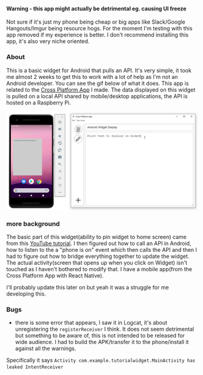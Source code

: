 #### Warning - this app might actually be detrimental eg. causing UI freeze
Not sure if it's just my phone being cheap or big apps like Slack/Google Hangouts/Imgur being resource hogs. For the moment I'm testing with this app removed if my experience is better. I don't recommend installing this app, it's also very niche oriented.

### About

This is a basic widget for Android that pulls an API. It's very simple, it took me almost 2 weeks to get this to work with a lot of help as I'm not an Android developer. You can see the gif below of what it does. This app is related to the [Cross Platform App](https://github.com/jdc-cunningham/cross-platform-app) I made. The data displayed on this widget is pulled on a local API shared by mobile/desktop applications, the API is hosted on a Raspberry Pi.

![showing widget with desktop cross platform app](./demo.gif)

### more background
The basic part of this widget(ability to pin widget to home screen) came from this [YouTube tutorial](https://www.youtube.com/watch?v=xGQJg31TPtU). I then figured out how to call an API in Android, how to listen to the a "phone is on" event which then calls the API and then I had to figure out how to bridge everything together to update the widget. The actual activity(screen that opens up when you click on Widget) isn't touched as I haven't bothered to modify that. I have a mobile app(from the Cross Platform App with React Native).

I'll probably update this later on but yeah it was a struggle for me developing this.

### Bugs

- there is some error that appears, I saw it in Logcat, it's about unregistering the `registerReceiver` I think. It does not seem detrimental but something to be aware of, this is not intended to be released for wide audience. I had to build the APK/transfer it to the phone/install it against all the warnings.

Specifically it says `Activity com.example.tutorialwidget.MainActivity has leaked IntentReceiver`
